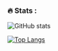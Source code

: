 ### :fire: Stats :
<!-- build from: https://streak-stats.demolab.com/demo -->
<!-- [![GitHub Streak](https://streak-stats.demolab.com?user=FriesI23&theme=github-green-purple&hide_border=true&mode=weekly)](https://git.io/streak-stats) -->

![GitHub stats](https://github-readme-stats.vercel.app/api?username=FriesI23&show_icons=true&theme=highcontrast)

[![Top Langs](https://github-readme-stats.vercel.app/api/top-langs/?username=FriesI23&layout=compact&theme=highcontrast)](https://github.com/FriesI23)
